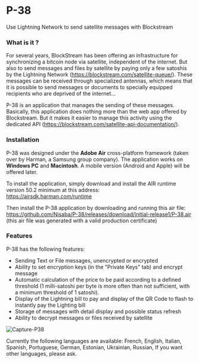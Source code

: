 # P-38
Use Lightning Network to send satellite messages with Blockstream

### What is it ?
For several years, BlockStream has been offering an infrastructure for synchronizing a bitcoin node via satellite, independent of the internet. But also to send messages and files by satellite by paying only a few satoshis by the Lightning Network (https://blockstream.com/satellite-queue/). These messages can be received through specialized antennas, which means that it is possible to send messages or documents to specially equipped recipients who are deprived of the internet...

P-38 is an application that manages the sending of these messages. Basically, this application does nothing more than the web app offered  by Blockstream. But it makes it easier to manage this activity using the dedicated API (https://blockstream.com/satellite-api-documentation/).

### Installation
P-38 was designed under the **Adobe Air** cross-platform framework (taken over by Harman, a Samsung group company). The application works on **Windows PC** and **Macintosh**. A mobile version (Android and Apple) will be offered later.

To install the application, simply download and install the AIR runtime version 50.2 minimum at this address:<br />
https://airsdk.harman.com/runtime

Then install the P-38 application by downloading and running this air file:<br />
https://github.com/Nisaba/P-38/releases/download/initial-release1/P-38.air<br />
(this air file was generated with a valid production certificate)

### Features
P-38 has the following features:

- Sending Text or File messages, unencrypted or encrypted
- Ability to set encryption keys (in the "Private Keys" tab) and encrypt message
- Automatic calculation of the price to be paid according to a defined threshold (1 milli-satoshi per byte is more often than not sufficient, with a minimum threshold of 1 satoshi).
- Display of the Lightning bill to pay and display of the QR Code to flash to instantly pay the Lighting bill
- Storage of messages with detail display and possible status refresh
- Ability to decrypt messages or files received by satellite

![Capture-P38](https://github.com/Nisaba/P-38/assets/34550856/d5956b9e-1595-4f78-a945-a94c5643a73b)


Currently the following languages are available: French, English, Italian, Spanish, Portuguese, German, Estonian, Ukrainian, Russian, If you want other languages, please ask.
